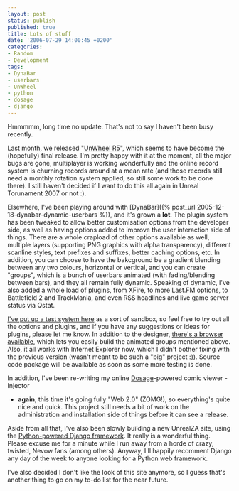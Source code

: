 ```yaml
---
layout: post
status: publish
published: true
title: Lots of stuff
date: '2006-07-29 14:00:45 +0200'
categories:
- Random
- Development
tags:
- DynaBar
- userbars
- UnWheel
- python
- dosage
- django
---
```


Hmmmmm, long time no update. That's not to say I haven't been busy
recently.

Last month, we released "[UnWheel
R5](http://unwheel.beyondunreal.com/)", which seems to have become the
(hopefully) final release. I'm pretty happy with it at the moment, all
the major bugs are gone, multiplayer is working wonderfully and the
online record system is churning records around at a mean rate (and
those records still need a monthly rotation system applied, so still
some work to be done there). I still haven't decided if I want to do
this all again in Unreal Torunament 2007 or not :).

Elsewhere, I've been playing around with
[DynaBar]({% post_url 2005-12-18-dynabar-dynamic-userbars %}),
and it's grown a **lot**. The plugin system has been tweaked to allow
better customisation options from the developer side, as well as having
options added to improve the user interaction side of things. There are
a whole crapload of other options available as well, multiple layers
(supporting PNG graphics with alpha transparency), different scanline
styles, text prefixes and suffixes, better caching options, etc. In
addition, you can choose to have the bakcground be a gradient blending
between any two colours, horizontal or vertical, and you can create
"groups", which is a bunch of userbars animated (with fading/blending
between bars), and they all remain fully dynamic. Speaking of dynamic,
I've also added a whole load of plugins, from XFire, to more Last.FM
options, to Battlefield 2 and TrackMania, and even RSS headlines and
live game server status via Qstat.

[I've put up a test system
here](http://dynabar.shrimpworks.za.net/designer/) as a sort of sandbox,
so feel free to try out all the options and plugins, and if you have any
suggestions or ideas for plugins, please let me know. In addition to the
designer, [there's a browser
available](http://dynabar.shrimpworks.za.net/designer/browse.php), which
lets you easily build the animated groups mentioned above. Also, it all
works with Internet Explorer now, which I didn't bother fixing with the
previous version (wasn't meant to be such a "big" project :)). Source
code package will be available as soon as some more testing is done.

In addition, I've been re-writing my online
[Dosage](http://slipgate.za.net/dosage/)-powered comic viewer - Injector
- **again**, this time it's going fully "Web 2.0" (ZOMG!), so
everything's quite nice and quick. This project still needs a bit of
work on the administration and installation side of things before it can
see a release.

Aside from all that, I've also been slowly building a new UnrealZA site,
using the [Python-powered Django
framework](http://www.djangoproject.com/). It really is a wonderful
thing. Please excuse me for a minute while I run away from a horde of
crazy, twisted, Nevow fans (among others). Anyway, I'll happily
recomment Django any day of the week to anyone looking for a Python web
framework.

I've also decided I don't like the look of this site anymore, so I guess
that's another thing to go on my to-do list for the near future.
